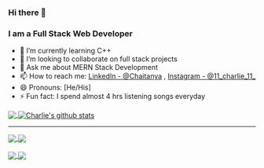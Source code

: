 ### Hi there 👋
### I am a Full Stack Web Developer
- 🌱 I’m currently learning C++
- 👯 I’m looking to collaborate on full stack projects
- 💬 Ask me about MERN Stack Development
- 📫 How to reach me: [LinkedIn - @Chaitanya](https://www.linkedin.com/in/chaitanya-lokhande-728309204/)  ,  [Instagram - @11_charlie_11_](https://www.instagram.com/11_charlie_11_/)
- 😄 Pronouns: [He/His]
- ⚡ Fun fact: I spend almost 4 hrs listening songs everyday




<a href="https://github.com/Charlie0560">
  <img align="center" src="https://github-readme-stats.vercel.app/api/top-langs/?username=Charlie0560&theme=light&hide_langs_below=1" />
</a>
<a href="https://github.com/Charlie0560">
 <img align="center" src="https://github-readme-stats.vercel.app/api?username=Charlie0560&show_icons=true&theme=light&line_height=27" alt="Charlie's github stats"/>
</a>
<hr/>

<a href="https://github.com/Charlie0560/PICITY">
 <img align="center" src="https://github-readme-stats.vercel.app/api/pin/?username=Charlie0560&repo=PICITY&theme=light" />
</a>

<a href="https://github.com/Charlie0560/PICT_Canteen">
 <img align="center" src="https://github-readme-stats.vercel.app/api/pin/?username=Charlie0560&repo=PICT_Canteen&theme=light" />
</a>
<br/> <br/>
<a href="https://github.com/Charlie0560/Attendance-Taker">
 <img align="center" src="https://github-readme-stats.vercel.app/api/pin/?username=Charlie0560&repo=Attendance-Taker&theme=light" />
</a>

<a href="https://github.com/Charlie0560/Skill-Sortner">
 <img align="center" src="https://github-readme-stats.vercel.app/api/pin/?username=Charlie0560&repo=Skill-Sortner&theme=light" />
</a>

